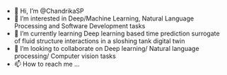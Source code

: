 - 👋 Hi, I’m @ChandrikaSP
- 👀 I’m interested in Deep/Machine Learning, Natural Language Processing and Software Development tasks
- 🌱 I’m currently learning Deep learning based time prediction surrogate of fluid structure interactions in a sloshing tank digital twin
- 💞️ I’m looking to collaborate on Deep learning/ Natural language processing/ Computer vision tasks
- 📫 How to reach me ...

<!---
ChandrikaSP/ChandrikaSP is a ✨ special ✨ repository because its `README.md` (this file) appears on your GitHub profile.
You can click the Preview link to take a look at your changes.
--->
